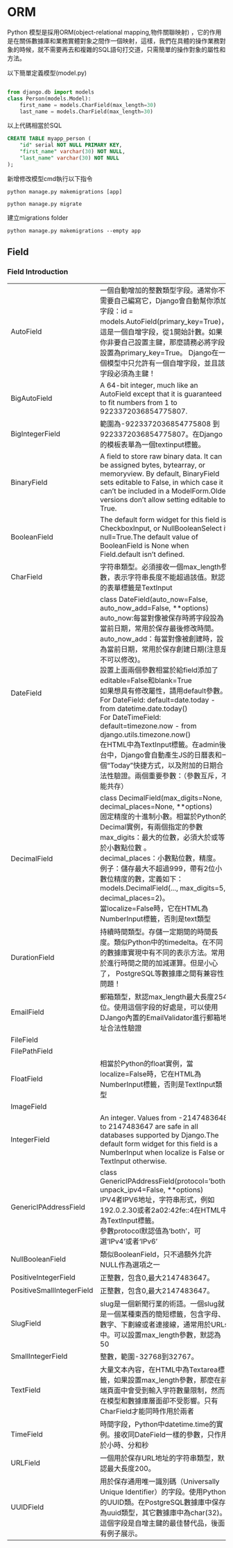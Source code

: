 # ORM  
Python 模型是採用ORM(object-relational mapping,物件關聯映射) ，它的作用是在關係數據庫和業務實體對象之間作一個映射，這樣，我們在具體的操作業務對象的時候，就不需要再去和複雜的SQL語句打交道，只需簡單的操作對象的屬性和方法。</br>

以下簡單定義模型(model.py)


```python 

from django.db import models
class Person(models.Model):
    first_name = models.CharField(max_length=30)
    last_name = models.CharField(max_length=30)    
```

以上代碼相當於SQL

```sql
CREATE TABLE myapp_person (
    "id" serial NOT NULL PRIMARY KEY,
    "first_name" varchar(30) NOT NULL,
    "last_name" varchar(30) NOT NULL
);
```

新增修改模型cmd執行以下指令</br>

```
python manage.py makemigrations [app]

python manage.py migrate
```

建立migrations folder
```
python manage.py makemigrations --empty app
```
## Field

### Field Introduction

<table>    
    <tr>
        <td>AutoField</td>
        <td>一個自動增加的整數類型字段。通常你不需要自己編寫它，Django會自動幫你添加字段：id = models.AutoField(primary_key=True)，這是一個自增字段，從1開始計數。如果你非要自己設置主鍵，那麼請務必將字段設置為primary_key=True。 Django在一個模型中只允許有一個自增字段，並且該字段必須為主鍵！</td>
    </tr>
    <tr>
        <td>BigAutoField</td>
        <td>A 64-bit integer, much like an AutoField except that it is guaranteed to fit numbers from 1 to 9223372036854775807.</td>
    </tr>    
    <tr>
        <td>BigIntegerField</td>
        <td>範圍為-9223372036854775808 到9223372036854775807。在Django的模板表單為一個textinput標籤。</td>
    </tr>
     <tr>
        <td>BinaryField</td>
        <td>A field to store raw binary data. It can be assigned bytes, bytearray, or memoryview. By default, BinaryField sets editable to False, in which case it can’t be included in a ModelForm.Older versions don’t allow setting editable to True.</td>
    </tr>
    <tr>
        <td>BooleanField</td>
        <td>The default form widget for this field is CheckboxInput, or NullBooleanSelect if null=True.The default value of BooleanField is None when Field.default isn’t defined.</td>
    </tr>
    <tr>
        <td>CharField</td>
        <td>字符串類型。必須接收一個max_length參數，表示字符串長度不能超過該值。默認的表單標籤是TextInput</td>
    </tr>
    <tr>
        <td>DateField</td>
        <td>class DateField(auto_now=False, auto_now_add=False, **options)</br> 
            auto_now:每當對像被保存時將字段設為當前日期，常用於保存最後修改時間。</br> 
            auto_now_add：每當對像被創建時，設為當前日期，常用於保存創建日期(注意是不可以修改)。</br> 
            設置上面兩個參數相當於給field添加了editable=False和blank=True</br> 
            如果想具有修改屬性，請用default參數。</br> 
            For DateField: default=date.today - from datetime.date.today()</br> 
            For DateTimeField: default=timezone.now - from django.utils.timezone.now()</br> 
            在HTML中為TextInput標籤。在admin後台中，Django會自動產生JS的日曆表和一個“Today”快捷方式，以及附加的日期合法性驗證。兩個重要參數：（參數互斥，不能共存）</br> 
        </td>            
    </tr>    
    <tr>
        <td>DecimalField</td>
        <td>class DecimalField(max_digits=None, decimal_places=None, **options)</br> 
        固定精度的十進制小數。相當於Python的Decimal實例，有兩個指定的參數max_digits：最大的位數，必須大於或等於小數點位數 。 </br> 
        decimal_places：小數點位數，精度。</br> 
        例子：儲存最大不超過999，帶有2位小數位精度的數，定義如下：models.DecimalField(..., max_digits=5, decimal_places=2)。</br> 
        當localize=False時，它在HTML為NumberInput標籤，否則是text類型</br> 
        </td>
    </tr>    
    <tr>
        <td>DurationField</td>
        <td>持續時間類型。存儲一定期間的時間長度。類似Python中的timedelta。在不同的數據庫實現中有不同的表示方法。常用於進行時間之間的加減運算。但是小心了， PostgreSQL等數據庫之間有兼容性問題！</td>
    </tr>
    <tr>
        <td>EmailField</td>
        <td>郵箱類型，默認max_length最大長度254位。使用這個字段的好處是，可以使用DJango內置的EmailValidator進行郵箱地址合法性驗證</td>
    </tr>
    <tr>
        <td>FileField</td>
        <td></td>
    </tr>
    <tr>
        <td>FilePathField</td>
        <td></td>
    </tr>
        <tr>
        <td>FloatField</td>
        <td>相當於Python的float實例，當localize=False時，它在HTML為NumberInput標籤，否則是TextInput類型</td>
    </tr>
        <tr>
        <td>ImageField</td>
        <td></td>
    </tr>
        <tr>
        <td>IntegerField</td>
        <td>An integer. Values from -2147483648 to 2147483647 are safe in all databases supported by Django.The default form widget for this field is a NumberInput when localize is False or TextInput otherwise.</td>
    </tr>
        <tr>
        <td>GenericIPAddressField</td>
        <td>class GenericIPAddressField(protocol=’both’, unpack_ipv4=False, **options) </br> 
            IPV4者IPV6地址，字符串形式，例如192.0.2.30或者2a02:42fe::4在HTML中為TextInput標籤。</br> 
            參數protocol默認值為‘both’，可選‘IPv4’或者‘IPv6’</br> 
        </td>
    </tr>
        <tr>
        <td>NullBooleanField</td>
        <td>類似BooleanField，只不過額外允許NULL作為選項之一</td>
    </tr>
    <tr>
        <td>PositiveIntegerField</td>
        <td>正整數，包含0,最大2147483647。</td>
    </tr>
      <tr>
        <td>PositiveSmallIntegerField</td>
        <td>正整數，包含0,最大2147483647。</td>
    </tr>
      <tr>
        <td>SlugField</td>
        <td>slug是一個新聞行業的術語。一個slug就是一個某種東西的簡短標籤，包含字母、數字、下劃線或者連接線，通常用於URLs中。可以設置max_length參數，默認為50</td>
    </tr>
      <tr>
        <td>SmallIntegerField</td>
        <td>整數，範圍-32768到32767。</td>
    </tr>
      <tr>
        <td>TextField</td>
        <td>大量文本內容，在HTML中為Textarea標籤，如果設置max_length參數，那麼在前端頁面中會受到輸入字符數量限制，然而在模型和數據庫層面卻不受影響。只有CharField才能同時作用於兩者</td>
    </tr>
      <tr>
        <td>TimeField</td>
        <td>時間字段，Python中datetime.time的實例。接收同DateField一樣的參數，只作用於小時、分和秒</td>
    </tr>
      <tr>
        <td>URLField</td>
        <td>一個用於保存URL地址的字符串類型，默認最大長度200。</td>
    </tr>
    <tr>
        <td>UUIDField</td>
        <td>用於保存通用唯一識別碼（Universally Unique Identifier）的字段。使用Python的UUID類。在PostgreSQL數據庫中保存為uuid類型，其它數據庫中為char(32)。這個字段是自增主鍵的最佳替代品，後面有例子展示。</td>
    </tr>
</table>